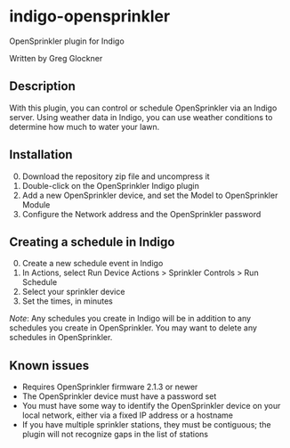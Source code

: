 # indigo-opensprinkler
OpenSprinkler plugin for Indigo

Written by Greg Glockner

## Description
With this plugin, you can control or schedule OpenSprinkler via an
Indigo server. Using weather data in Indigo, you can use weather
conditions to determine how much to water your lawn.

## Installation
0. Download the repository zip file and uncompress it
0. Double-click on the OpenSprinkler Indigo plugin
0. Add a new OpenSprinkler device, and set the Model to OpenSprinkler Module
0. Configure the Network address and the OpenSprinkler password

## Creating a schedule in Indigo
0. Create a new schedule event in Indigo
0. In Actions, select Run Device Actions > Sprinkler Controls > Run Schedule
0. Select your sprinkler device
0. Set the times, in minutes

*Note*: Any schedules you create in Indigo will be in addition to any
schedules you create in OpenSprinkler. You may want to delete any
schedules in OpenSprinkler.

## Known issues
- Requires OpenSprinkler firmware 2.1.3 or newer
- The OpenSprinkler device must have a password set
- You must have some way to identify the OpenSprinkler device on your local network, either via a fixed IP address or a hostname
- If you have multiple sprinkler stations, they must be contiguous; the plugin will not recognize gaps in the list of stations
